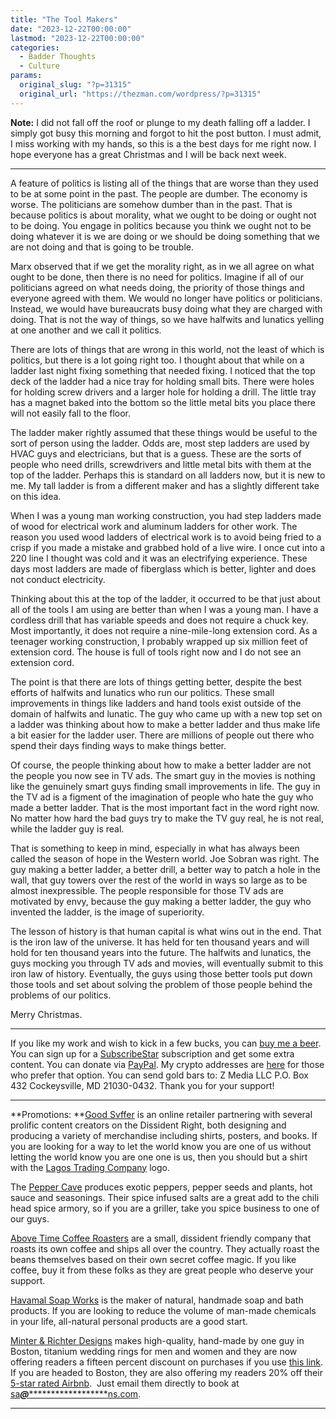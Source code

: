 ```yaml
---
title: "The Tool Makers"
date: "2023-12-22T00:00:00"
lastmod: "2023-12-22T00:00:00"
categories:
  - Badder Thoughts
  - Culture
params:
  original_slug: "?p=31315"
  original_url: "https://thezman.com/wordpress/?p=31315"
---
```


**Note:** I did not fall off the roof or plunge to my death falling off
a ladder. I simply got busy this morning and forgot to hit the post
button. I must admit, I miss working with my hands, so this is a the
best days for me right now. I hope everyone has a great Christmas and I
will be back next week.

------------------------------------------------------------------------

A feature of politics is listing all of the things that are worse than
they used to be at some point in the past. The people are dumber. The
economy is worse. The politicians are somehow dumber than in the past.
That is because politics is about morality, what we ought to be doing or
ought not to be doing. You engage in politics because you think we ought
not to be doing whatever it is we are doing or we should be doing
something that we are not doing and that is going to be trouble.

Marx observed that if we get the morality right, as in we all agree on
what ought to be done, then there is no need for politics. Imagine if
all of our politicians agreed on what needs doing, the priority of those
things and everyone agreed with them. We would no longer have politics
or politicians. Instead, we would have bureaucrats busy doing what they
are charged with doing. That is not the way of things, so we have
halfwits and lunatics yelling at one another and we call it politics.

There are lots of things that are wrong in this world, not the least of
which is politics, but there is a lot going right too. I thought about
that while on a ladder last night fixing something that needed fixing. I
noticed that the top deck of the ladder had a nice tray for holding
small bits. There were holes for holding screw drivers and a larger hole
for holding a drill. The little tray has a magnet baked into the bottom
so the little metal bits you place there will not easily fall to the
floor.

The ladder maker rightly assumed that these things would be useful to
the sort of person using the ladder. Odds are, most step ladders are
used by HVAC guys and electricians, but that is a guess. These are the
sorts of people who need drills, screwdrivers and little metal bits with
them at the top of the ladder. Perhaps this is standard on all ladders
now, but it is new to me. My tall ladder is from a different maker and
has a slightly different take on this idea.

When I was a young man working construction, you had step ladders made
of wood for electrical work and aluminum ladders for other work. The
reason you used wood ladders of electrical work is to avoid being fried
to a crisp if you made a mistake and grabbed hold of a live wire. I once
cut into a 220 line I thought was cold and it was an electrifying
experience. These days most ladders are made of fiberglass which is
better, lighter and does not conduct electricity.

Thinking about this at the top of the ladder, it occurred to be that
just about all of the tools I am using are better than when I was a
young man. I have a cordless drill that has variable speeds and does not
require a chuck key. Most importantly, it does not require a
nine-mile-long extension cord. As a teenager working construction, I
probably wrapped up six million feet of extension cord. The house is
full of tools right now and I do not see an extension cord.

The point is that there are lots of things getting better, despite the
best efforts of halfwits and lunatics who run our politics. These small
improvements in things like ladders and hand tools exist outside of the
domain of halfwits and lunatic. The guy who came up with a new top set
on a ladder was thinking about how to make a better ladder and thus make
life a bit easier for the ladder user. There are millions of people out
there who spend their days finding ways to make things better.

Of course, the people thinking about how to make a better ladder are not
the people you now see in TV ads. The smart guy in the movies is nothing
like the genuinely smart guys finding small improvements in life. The
guy in the TV ad is a figment of the imagination of people who hate the
guy who made a better ladder. That is the most important fact in the
word right now. No matter how hard the bad guys try to make the TV guy
real, he is not real, while the ladder guy is real.

That is something to keep in mind, especially in what has always been
called the season of hope in the Western world. Joe Sobran was right.
The guy making a better ladder, a better drill, a better way to patch a
hole in the wall, that guy towers over the rest of the world in ways so
large as to be almost inexpressible. The people responsible for those TV
ads are motivated by envy, because the guy making a better ladder, the
guy who invented the ladder, is the image of superiority.

The lesson of history is that human capital is what wins out in the end.
That is the iron law of the universe. It has held for ten thousand years
and will hold for ten thousand years into the future. The halfwits and
lunatics, the guys mocking you through TV ads and movies, will
eventually submit to this iron law of history. Eventually, the guys
using those better tools put down those tools and set about solving the
problem of those people behind the problems of our politics.

Merry Christmas.

------------------------------------------------------------------------

If you like my work and wish to kick in a few bucks, you can
<a href="https://www.buymeacoffee.com/mujolulu" rel="noopener"
target="_blank">buy me a beer</a>. You can sign up for a
<a href="https://www.subscribestar.com/the-z-blog" rel="noopener"
target="_blank">SubscribeStar</a> subscription and get some extra
content. You can donate via <a
href="https://www.paypal.com/donate/?cmd=_s-xclick&amp;hosted_button_id=UDAS2Q8JYA6CN&amp;source=url"
rel="noopener" target="_blank">PayPal</a>. My crypto addresses are
<a href="https://thezman.com/wordpress/?page_id=22713" rel="noopener"
target="_blank">here</a> for those who prefer that option. You can send
gold bars to: Z Media LLC P.O. Box 432 Cockeysville, MD 21030-0432.
Thank you for your support!

------------------------------------------------------------------------

**Promotions: **<a href="https://goodsvffer.com/" rel="noopener" target="_blank">Good
Svffer</a> is an online retailer partnering with several prolific
content creators on the Dissident Right, both designing and producing a
variety of merchandise including shirts, posters, and books. If you are
looking for a way to let the world know you are one of us without
letting the world know you are one one is us, then you should but a
shirt with the
<a href="https://goodsvffer.com/products/lagos-trading-company"
rel="noopener" target="_blank">Lagos Trading Company</a> logo.

The <a href="https://peppercave.com/shop/ols/products" rel="noopener"
target="_blank">Pepper Cave</a> produces exotic peppers, pepper seeds
and plants, hot sauce and seasonings. Their spice infused salts are a
great add to the chili head spice armory, so if you are a griller, take
you spice business to one of our guys.

<a href="https://abovetimecoffee.com/" rel="noopener"
target="_blank">Above Time Coffee Roasters</a> are a small, dissident
friendly company that roasts its own coffee and ships all over the
country. They actually roast the beans themselves based on their own
secret coffee magic. If you like coffee, buy it from these folks as they
are great people who deserve your support.

<a href="https://havamalsoapworks.com/" rel="noopener"
target="_blank">Havamal Soap Works</a> is the maker of natural, handmade
soap and bath products. If you are looking to reduce the volume of
man-made chemicals in your life, all-natural personal products are a
good start.

<a href="https://www.minterandrichterdesigns.com/"
rel="noreferrer nofollow noopener" target="_blank">Minter &amp; Richter
Designs</a> makes high-quality, hand-made by one guy in Boston, titanium
wedding rings for men and women and they are now offering readers a
fifteen percent discount on purchases if you use
<a href="https://www.minterandrichterdesigns.com/discount/ZMAN"
rel="noreferrer nofollow noopener" target="_blank">this link</a>.
<span class="highlight"><span class="colour"><span class="font"><span class="size">If
you are headed to Boston, they are also offering my readers 20% off
their <a
href="https://www.airbnb.com/users/7988017/listings?user_id=7988017&amp;s=3"
rel="noopener noreferrer" target="_blank">5-star rated Airbnb</a>.  Just
email them directly to book at
<a href="mailto:sa***@*********************ns.com"
data-original-string="nTtGdgMNELPXUVdNiRQOvg==cb7Clf5jCR9SAFGtRuSCISro/KSE2QqGmymM0r5Pe2RI/Okn+0czif/UJHdKbck/vmp"><span
class="apbct-email-encoder"
data-original-string="PV7apRsRf4JQWc5B12iHJg==cb75Ky65p+P8OHJ2VCoqqaAfasY7QiyvHYttP5zV+TqyVRk3ZKmwDZakCiVGYRKrgLT"
title="This contact has been encoded by Anti-Spam by CleanTalk. Click to decode. To finish the decoding make sure that JavaScript is enabled in your browser.">sa<span
class="apbct-blur">***</span>@<span
class="apbct-blur">*********************</span>ns.com</span></a>.</span></span></span></span>

------------------------------------------------------------------------
